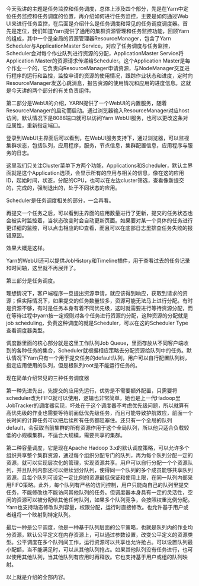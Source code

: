今天我讲的主题是任务监控和任务调度，总体上涉及四个部分，先是在Yarn中定位任务监控和任务调度的位置，再介绍如何进行任务监控，主要是如何通过Web UI来进行任务监控，在后面是介绍什么是任务调度和常见的任务调度调度器。首先是定位，我们知道Yarn提供了通用的集群资源管理和任务监控功能，回顾Yarn的组成，其中一个是全局的资源管理器ResourceManager，包含了Yarn Scheduler与ApplicationMaster Service，对应了任务调度与任务监控，Scheduler会对每个作业队列进行资源的分配，ApplicationMaster Service将Application Master的资源请求传递给Scheduler。这个Application Master是每个作业一个的，它负责向ResourceManager申请资源，与NodeManager交互进行程序的运行和监控，监控申请的资源的使用情况，跟踪作业状态和进度，定时向ResourceManager发送心跳消息，报告资源的使用情况和应用的进度信息。这就是今天讲的两个部分的有关负责组件。

第二部分是WebUI的介绍，YARN提供了一个WebUI的内置服务，随着ResourceManager的启动而启动。通过浏览器输入ResourceManager对应host访问，默认情况下是8088端口就可以访问Yarn WebUI服务，也可以更改这条对应属性，重新指定端口。

登录到WebUI主界面后可以看到，在WebUI服务支持下，通过浏览器，可以监视集群状态，包括队列，应用程序，服务，节点信息，集群配置信息，应用程序与服务的日志。

这里我们只关注Cluster菜单下方两个功能，Applications和Scheduler，默认主界面就是这个Application选项，会显示所有的应用与相关的信息，像在这的应用ID，起始时间，状态，分配的CPU，也可以在左边cluster筛选，查看像新提交的，完成的，强制退出的，处于不同状态的应用。

Scheduler是任务调度相关的部分，一会再看。

再提交一个任务之后，可以看到主界面的应用数量进行了更新，提交的任务状态也会被实时监控着，当状态改变时会自动更新页面。如果要对某一个具体的任务进行更详细的监控，可以点击相应的ID查看，而且可以在底部日志里排查任务失败的报错原因。

效果大概是这样。

Yarn的WebUI还可以提供JobHistory和Timeline插件，用于查看过去的任务记录和时间轴，这里就不再展开了。

第三部分是任务调度。

理想情况下，客户端程序一旦提出资源申请，就应该得到响应，获取到请求的资源；但实际情况下，如果提交的任务数量较多，资源可能无法马上进行分配。有时是资源不够，有时是任务本身有着不同优先级，这时就需要进行等待资源分配，而在等待过程中yarn按一定规则对各个任务进行资源的分配，这种资源的分配就是job scheduling，负责这种调度的就是Scheduler，可以在这的Scheduler Type查看调度器类型。

调度器里面的核心部分就是这里工作队列Job Queue，里面存放从不同客户端收到的各种任务的集合，Scheduler就根据相应策略去分配资源给队列中的任务。默认情况下Yarn只有一个用于提交任务的default队列，用户可以自行配置队列树，指定应用使用的队列，但是根队列root是不能运行任务的。

现在简单介绍常见的三种任务调度器

第一种先进先出，先提交的应用先运行，优势是不需要额外配置，只需要将scheduler改为FIFO就可以使用，逻辑也非常简单，她也是上一代Hadoop里JobTracker的调度器实现，坏处在于这个调度器不考虑优先级问题，所以就算有高优先级的作业也需要等待前面低优先级任务，而且可能导致护航效应，前面一个长时间的计算任务可以把后续所有任务都阻塞住。还只有一个全局的队列default，会获取当前集群的所有资源作用于这个全局队列，所以他只适合负载较低的小规模集群，不适合大规模，需要共享的集群。

第二种容量调度，它是现在Apache Hadoop 3.x的默认调度策略，可以允许多个组织共享整个集群资源，通过每个组织分配专门的队列，再为每个队列分配一定的资源，就可以实现层次化的管理，实现资源共享。用户可以自行分配一个个资源队列，并且队列内部还可以继续划分队列，使得同一个队列的多个成员能够共享队列资源，且每个队列可设定一定比例的资源最低保证和使用上限，在同一队列内部采用FIFO策略。此外，每个队列有严格的访问控制，用户只能向自己的队列里提交任务，不能修改也不能访问其他队列的任务。但调度器本身具有一定的灵活性，空闲的资源可以被分配给其他任何队列，如果多个队列竞争，会按照权重比例分配。Yarn也支持动态修改队列容量，权限分配，运行时直接修改。也允许基于用户或者组将一个映射到特定队列。

最后一种是公平调度，他是一种基于队列层面的公平策略，也就是队列内的作业均分资源，默认公平定义在内存资源上，可以通过参数设置，改变公平定义的资源类型。公平调度在多个队列间工作，运行资源可以共享也允许抢占。可以设置队列最小配额，当不能满足时，可以从其他队列抢占。如果其他队列没有任务进行，也可以使用其他队列，当其他队列有应用时再释放。它也支持基于用户或组的队列映射。

以上就是介绍的全部内容。











